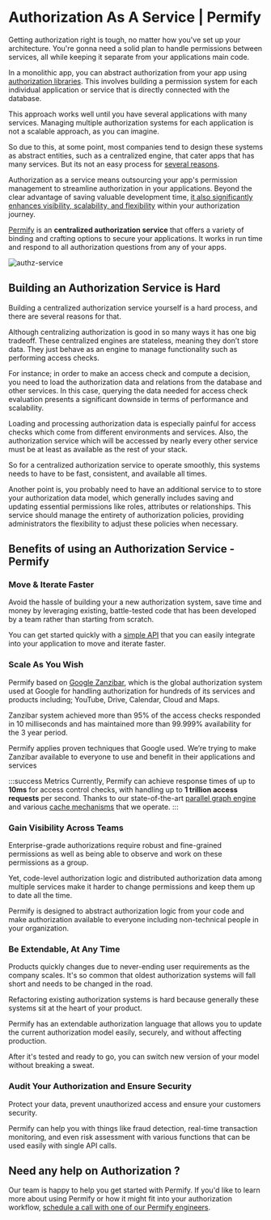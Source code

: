 
# Authorization As A Service | Permify

Getting authorization right is tough, no matter how you've set up your architecture. You're gonna need a solid plan to handle permissions between services, all while keeping it separate from your applications main code. 

In a monolithic app, you can abstract authorization from your app using [authorization libraries](https://permify.co/post/open-source-authorization-libraries/). This involves building a permission system for each individual application or service that is directly connected with the database.

This approach works well until you have several applications with many services. Managing multiple authorization systems for each application is not a scalable approach, as you can imagine.

So due to this, at some point, most companies tend to design these systems as abstract entities, such as a centralized engine, that cater apps that has many services. But its not an easy process for [several reasons](#building-an-authorization-service-is-hard).

Authorization as a service means outsourcing your app's permission management to streamline authorization in your applications. Beyond the clear advantage of saving valuable development time, [it also significantly enhances visibility, scalability, and flexibility](#benefits-of-using-an-authorization-service) within your authorization journey.

[Permify] is an **centralized authorization service** that offers a variety of binding and crafting options to secure your applications. It works in run time and respond to all authorization questions from any of your apps.

![authz-service](https://user-images.githubusercontent.com/34595361/196884110-147862c9-3657-4f07-831c-3e0d0e39eccf.png)

[Permify]: https://github.com/Permify/permify

## Building an Authorization Service is Hard

Building a centralized authorization service yourself is a hard process, and there are several reasons for that.

Although centralizing authorization is good in so many ways it has one big tradeoff. These centralized engines are stateless, meaning they don’t store data. They just behave as an engine to manage functionality such as performing access checks.

For instance; in order to make an access check and compute a decision, you need to load the authorization data and relations from the database and other services. In this case, querying the data needed for access check evaluation presents a significant downside in terms of performance and scalability.

Loading and processing authorization data is especially painful for access checks which come from different environments and services. Also, the authorization service which will be accessed by nearly every other service must be at least as available as the rest of your stack.

So for a centralized authorization service to operate smoothly, this systems needs to have to be fast, consistent, and available all times. 

Another point is, you probably need to have an additional service to to store your authorization data model, which generally includes saving and updating essential permissions like roles, attributes or relationships. This service should manage the entirety of authorization policies, providing administrators the flexibility to adjust these policies when necessary.

## Benefits of using an Authorization Service - Permify

### Move & Iterate Faster 
Avoid the hassle of building your a new authorization system, save time and money by leveraging existing, battle-tested code that has been developed by a team rather than starting from scratch. 

You can get started quickly with a [simple API](../api-overview.md) that you can easily integrate into your application to move and iterate faster.

### Scale As You Wish
Permify based on [Google Zanzibar], which is the global authorization system used at Google for handling authorization for hundreds of its services and products including; YouTube, Drive, Calendar, Cloud and Maps. 



Zanzibar system achieved more than 95% of the access checks responded in 10 milliseconds and has maintained more than 99.999% availability for the 3 year period. 

Permify applies proven techniques that Google used. We’re trying to make Zanzibar available to everyone to use and benefit in their applications and services

:::success Metrics
Currently, Permify can achieve response times of up to **10ms** for access control checks, with handling up to **1 trillion access requests** per second. Thanks to our state-of-the-art [parallel graph engine](https://docs.permify.co/docs/api-overview/permission/check-api/#how-access-decisions-evaluated) and various [cache mechanisms](https://docs.permify.co/docs/reference/cache/) that we operate.
:::

[Google Zanzibar]: https://permify.co/post/google-zanzibar-in-a-nutshell

### Gain Visibility Across Teams
Enterprise-grade authorizations require robust and fine-grained permissions as well as being able to observe and work on these permissions as a group. 

Yet, code-level authorization logic and distributed authorization data among multiple services make it harder to change permissions and keep them up to date all the time. 

Permify is designed to abstract authorization logic from your code and make authorization available to everyone including non-technical people in your organization. 

### Be Extendable, At Any Time
Products quickly changes due to never-ending user requirements as the company scales. It's so common that oldest authorization systems will fall short and needs to be changed in the road. 

Refactoring existing authorization systems is hard because generally these systems sit at the heart of your product. 

Permify has an extendable authorization language that allows you to update the current authorization model easily, securely, and without affecting production. 

After it's tested and ready to go, you can switch new version of your model without breaking a sweat.

### Audit Your Authorization and Ensure Security
Protect your data, prevent unauthorized access and ensure your customers security. 

Permify can help you with things like fraud detection, real-time transaction monitoring, and even risk assessment with various functions that can be used easily with single API calls.

## Need any help on Authorization ?

Our team is happy to help you get started with Permify. If you'd like to learn more about using Permify or how it might fit into your authorization workflow, [schedule a call with one of our Permify engineers](https://calendly.com/d/cj79-kyf-b4z).

